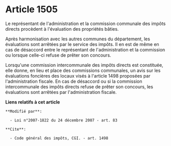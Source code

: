 # Article 1505

Le représentant de l'administration et la commission communale des impôts directs procèdent à l'évaluation des propriétés
bâties. 

Après harmonisation avec les autres communes du département, les évaluations sont arrêtées par le service des impôts. Il en
est de même en cas de désaccord entre le représentant de l'administration et la commission ou lorsque celle-ci refuse de
prêter son concours. 

Lorsqu'une commission intercommunale des impôts directs est constituée, elle donne, en lieu et place des commissions
communales, un avis sur les évaluations foncières des locaux visés à l'article 1498 proposées par l'administration fiscale.
En cas de désaccord ou si la commission intercommunale des impôts directs refuse de prêter son concours, les évaluations sont
arrêtées par l'administration fiscale.

**Liens relatifs à cet article**

	**Modifié par**:

	  - Loi n°2007-1822 du 24 décembre 2007 - art. 83

	**Cite**:

	  - Code général des impôts, CGI. - art. 1498
